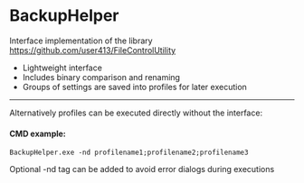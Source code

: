 # BackupHelper
Interface implementation of the library https://github.com/user413/FileControlUtility
- Lightweight interface
- Includes binary comparison and renaming
- Groups of settings are saved into profiles for later execution
------------
Alternatively profiles can be executed directly without the interface:
#### CMD example:
```batch
BackupHelper.exe -nd profilename1;profilename2;profilename3
```
Optional -nd tag can be added to avoid error dialogs during executions
